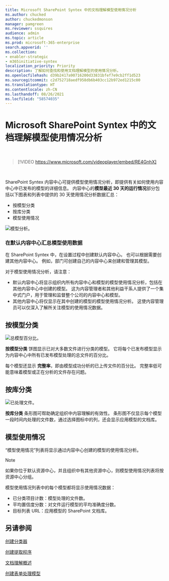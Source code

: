 ```yaml
---
title: Microsoft SharePoint Syntex 中的文档理解模型使用情况分析
ms.author: chucked
author: chuckedmonson
manager: pamgreen
ms.reviewer: ssquires
audience: admin
ms.topic: article
ms.prod: microsoft-365-enterprise
search.appverid: ''
ms.collection:
- enabler-strategic
- m365initiative-syntex
localization_priority: Priority
description: 了解如何查找和使用文档理解模型的使用情况分析。
ms.openlocfilehash: d39b2417a90716200d33831bfef7e9cb2ff1d523
ms.sourcegitcommit: c2d752718aedf958db6b403cc12b972ed1215c00
ms.translationtype: HT
ms.contentlocale: zh-CN
ms.lasthandoff: 08/26/2021
ms.locfileid: "58574035"
---
```

# <a name="document-understanding-model-usage-analytics-in-microsoft-sharepoint-syntex"></a>Microsoft SharePoint Syntex 中的文档理解模型使用情况分析

</br>

> [!VIDEO https://www.microsoft.com/videoplayer/embed/RE4GnhX]  

</br>


SharePoint Syntex 内容中心可提供模型使用情况分析，即提供有关如何使用内容中心中已发布的模型的详细信息。 内容中心的<b>模型最近 30 天的运行情况</b>部分包括以下图表和列表中提供的 30 天使用情况分析数据汇总：

- 按模型分类
- 按库分类
- 模型使用情况 

 ![模型分析。](../media/content-understanding/model-analytics.png) </br>

### <a name="roll-up-of-model-usage-data-in-the-default-content-center"></a>在默认内容中心汇总模型使用数据

在 SharePoint Syntex 中，在设置过程中创建默认内容中心。 也可以根据需要创建其他内容中心。 例如，部门可创建自己的内容中心来创建和管理其模型。 

对于模型使用情况分析，请注意：

- 默认内容中心将显示组织内所有内容中心和模型的模型使用情况分析，包括在其他内容中心中创建的模型。 这为内容管理者和其他利益干系人提供了一个集中式门户，用于管理和监督整个公司的内容中心和模型。  
- 其他内容中心将仅显示在其中创建的模型的模型使用情况分析。 这使内容管理员可以仅深入了解所关注模型的使用情况数据。


## <a name="classification-by-model"></a>按模型分类

   ![总模型百分比。](../media/content-understanding/total-model-percentage.png) </br>

**按模型分类** 饼图显示已对大多数文件进行分类的模型。 它将每个已发布模型显示为内容中心中所有已发布模型处理的总文件的百分比。

每个模型还显示 **完整率**，即由模型成功分析的已上传文件的百分比。 完整率低可能意味着模型或正在分析的文件存在问题。

## <a name="classification-by-library"></a>按库分类

   ![已处理文件。](../media/content-understanding/files-processed-over-time.png) </br>

**按库分类** 条形图可帮助确定组织中内容理解的有效性。  条形图不仅显示每个模型一段时间内处理的文件数，通过选择图标中的列，还会显示应用模型的文档库。


## <a name="model-usage"></a>模型使用情况

“模型使用情况”列表将显示通过内容中心创建的模型的使用情况分析。  

> [!NOTE]
> 如果你位于默认资源中心，并且组织中有其他资源中心，则模型使用情况列表将按资源中心分组。

模型使用情况列表中的每个模型都将显示使用情况数据：

- 已分类项目计数：模型处理的文件数。
- 平均置信度分数：对文件运行模型的平均准确度分数。
- 目标列表 URL：应用模型的 SharePoint 文档库。



## <a name="see-also"></a>另请参阅
[创建分类器](create-a-classifier.md)

[创建提取程序](create-an-extractor.md)

[文档理解概述](document-understanding-overview.md)

[创建表单处理模型](create-a-form-processing-model.md)  
